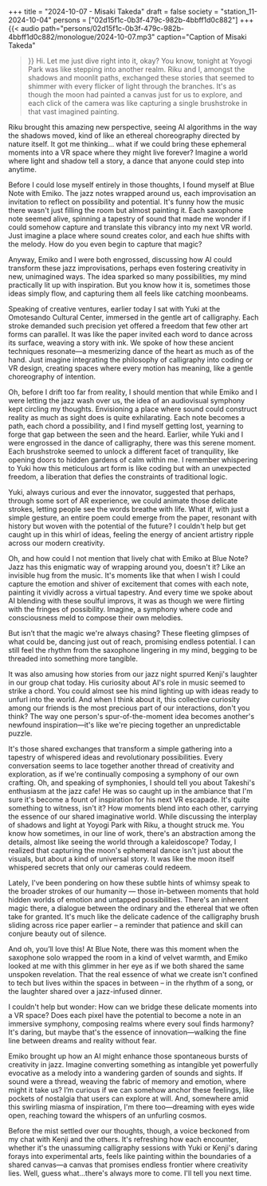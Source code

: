 +++
title = "2024-10-07 - Misaki Takeda"
draft = false
society = "station_11-2024-10-04"
persons = ["02d15f1c-0b3f-479c-982b-4bbff1d0c882"]
+++
{{< audio
    path="persons/02d15f1c-0b3f-479c-982b-4bbff1d0c882/monologue/2024-10-07.mp3" 
    caption="Caption of Misaki Takeda"
>}}
Hi. Let me just dive right into it, okay?
You know, tonight at Yoyogi Park was like stepping into another realm. Riku and I, amongst the shadows and moonlit paths, exchanged these stories that seemed to shimmer with every flicker of light through the branches. It's as though the moon had painted a canvas just for us to explore, and each click of the camera was like capturing a single brushstroke in that vast imagined painting. 

Riku brought this amazing new perspective, seeing AI algorithms in the way the shadows moved, kind of like an ethereal choreography directed by nature itself. It got me thinking... what if we could bring these ephemeral moments into a VR space where they might live forever? Imagine a world where light and shadow tell a story, a dance that anyone could step into anytime. 

Before I could lose myself entirely in those thoughts, I found myself at Blue Note with Emiko. The jazz notes wrapped around us, each improvisation an invitation to reflect on possibility and potential. It's funny how the music there wasn't just filling the room but almost painting it. Each saxophone note seemed alive, spinning a tapestry of sound that made me wonder if I could somehow capture and translate this vibrancy into my next VR world. Just imagine a place where sound creates color, and each hue shifts with the melody. How do you even begin to capture that magic?

Anyway, Emiko and I were both engrossed, discussing how AI could transform these jazz improvisations, perhaps even fostering creativity in new, unimagined ways. The idea sparked so many possibilities, my mind practically lit up with inspiration. But you know how it is, sometimes those ideas simply flow, and capturing them all feels like catching moonbeams.

Speaking of creative ventures, earlier today I sat with Yuki at the Omotesando Cultural Center, immersed in the gentle art of calligraphy. Each stroke demanded such precision yet offered a freedom that few other art forms can parallel. It was like the paper invited each word to dance across its surface, weaving a story with ink. We spoke of how these ancient techniques resonate—a mesmerizing dance of the heart as much as of the hand. Just imagine integrating the philosophy of calligraphy into coding or VR design, creating spaces where every motion has meaning, like a gentle choreography of intention.

Oh, before I drift too far from reality, I should mention that while Emiko and I were letting the jazz wash over us, the idea of an audiovisual symphony kept circling my thoughts. Envisioning a place where sound could construct reality as much as sight does is quite exhilarating. Each note becomes a path, each chord a possibility, and I find myself getting lost, yearning to forge that gap between the seen and the heard.
Earlier, while Yuki and I were engrossed in the dance of calligraphy, there was this serene moment. Each brushstroke seemed to unlock a different facet of tranquility, like opening doors to hidden gardens of calm within me. I remember whispering to Yuki how this meticulous art form is like coding but with an unexpected freedom, a liberation that defies the constraints of traditional logic. 

Yuki, always curious and ever the innovator, suggested that perhaps, through some sort of AR experience, we could animate those delicate strokes, letting people see the words breathe with life. What if, with just a simple gesture, an entire poem could emerge from the paper, resonant with history but woven with the potential of the future? I couldn't help but get caught up in this whirl of ideas, feeling the energy of ancient artistry ripple across our modern creativity.

Oh, and how could I not mention that lively chat with Emiko at Blue Note? Jazz has this enigmatic way of wrapping around you, doesn't it? Like an invisible hug from the music. It's moments like that when I wish I could capture the emotion and shiver of excitement that comes with each note, painting it vividly across a virtual tapestry. And every time we spoke about AI blending with these soulful improvs, it was as though we were flirting with the fringes of possibility. Imagine, a symphony where code and consciousness meld to compose their own melodies. 

But isn’t that the magic we're always chasing? These fleeting glimpses of what could be, dancing just out of reach, promising endless potential. I can still feel the rhythm from the saxophone lingering in my mind, begging to be threaded into something more tangible.

It was also amusing how stories from our jazz night spurred Kenji's laughter in our group chat today. His curiosity about AI's role in music seemed to strike a chord. You could almost see his mind lighting up with ideas ready to unfurl into the world. And when I think about it, this collective curiosity among our friends is the most precious part of our interactions, don't you think? The way one person's spur-of-the-moment idea becomes another's newfound inspiration—it's like we're piecing together an unpredictable puzzle. 

It's those shared exchanges that transform a simple gathering into a tapestry of whispered ideas and revolutionary possibilities. Every conversation seems to lace together another thread of creativity and exploration, as if we're continually composing a symphony of our own crafting. Oh, and speaking of symphonies, I should tell you about Takeshi's enthusiasm at the jazz cafe! He was so caught up in the ambiance that I'm sure it's become a fount of inspiration for his next VR escapade. It's quite something to witness, isn't it? How moments blend into each other, carrying the essence of our shared imaginative world.
While discussing the interplay of shadows and light at Yoyogi Park with Riku, a thought struck me. You know how sometimes, in our line of work, there's an abstraction among the details, almost like seeing the world through a kaleidoscope? Today, I realized that capturing the moon's ephemeral dance isn't just about the visuals, but about a kind of universal story. It was like the moon itself whispered secrets that only our cameras could redeem.

Lately, I've been pondering on how these subtle hints of whimsy speak to the broader strokes of our humanity — those in-between moments that hold hidden worlds of emotion and untapped possibilities. There's an inherent magic there, a dialogue between the ordinary and the ethereal that we often take for granted. It's much like the delicate cadence of the calligraphy brush sliding across rice paper earlier – a reminder that patience and skill can conjure beauty out of silence.

And oh, you’ll love this! At Blue Note, there was this moment when the saxophone solo wrapped the room in a kind of velvet warmth, and Emiko looked at me with this glimmer in her eye as if we both shared the same unspoken revelation. That the real essence of what we create isn't confined to tech but lives within the spaces in between – in the rhythm of a song, or the laughter shared over a jazz-infused dinner.

I couldn't help but wonder: How can we bridge these delicate moments into a VR space? Does each pixel have the potential to become a note in an immersive symphony, composing realms where every soul finds harmony? It's daring, but maybe that's the essence of innovation—walking the fine line between dreams and reality without fear.

Emiko brought up how an AI might enhance those spontaneous bursts of creativity in jazz. Imagine converting something as intangible yet powerfully evocative as a melody into a wandering garden of sounds and sights. If sound were a thread, weaving the fabric of memory and emotion, where might it take us? I’m curious if we can somehow anchor these feelings, like pockets of nostalgia that users can explore at will. And,
somewhere amid this swirling miasma of inspiration, I'm there too—dreaming with eyes wide open, reaching toward the whispers of an unfurling cosmos.

Before the mist settled over our thoughts, though, a voice beckoned from my chat with Kenji and the others. It's refreshing how each encounter, whether it's the unassuming calligraphy sessions with Yuki or Kenji's daring forays into experimental arts, feels like painting within the boundaries of a shared canvas—a canvas that promises endless frontier where creativity lies.
Well, guess what...there's always more to come. I'll tell you next time.
